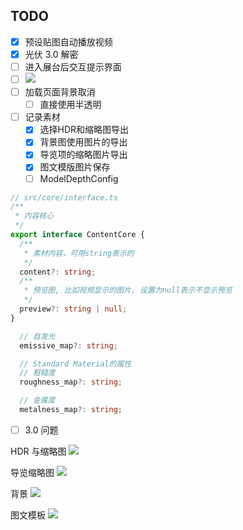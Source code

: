 ## TODO

- [x] 预设贴图自动播放视频
- [x] 光伏 3.0 解密
- [ ] 进入展台后交互提示界面
- [ ] ![](Pasted%20image%2020240424100914.png)
- [ ] 加载页面背景取消
	- [ ] 直接使用半透明
- [ ] 记录素材
	- [x] 选择HDR和缩略图导出
	- [x] 背景图使用图片的导出
	- [x] 导览项的缩略图片导出
	- [x] 图文模版图片保存
	- [ ] ModelDepthConfig
```ts
// src/core/interface.ts
/**
 * 内容核心
 */
export interface ContentCore {
  /**
   * 素材内容，可用string表示的
   */
  content?: string;
  /**
   * 预览图, 比如视频显示的图片, 设置为null表示不显示预览
   */
  preview?: string | null;
}

  // 自发光
  emissive_map?: string;

  // Standard Material的属性
  // 粗糙度
  roughness_map?: string;

  // 金属度
  metalness_map?: string;
```
- [ ] 3.0 问题

HDR 与缩略图
![](Pasted%20image%2020240424112912.png)

导览缩略图
![](Pasted%20image%2020240424112933.png)

背景
![](Pasted%20image%2020240424113810.png)

图文模板
![](Pasted%20image%2020240424114953.png)